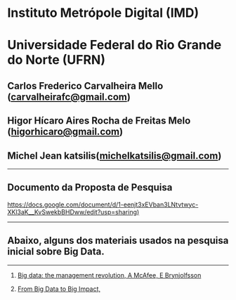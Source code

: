 # Instituto Metrópole Digital (IMD) 
# Universidade Federal do Rio Grande do Norte (UFRN)  
## Carlos Frederico Carvalheira Mello (carvalheirafc@gmail.com)
## Higor Hícaro Aires Rocha de Freitas Melo (higorhicaro@gmail.com)
## Michel Jean katsilis(michelkatsilis@gmail.com)

---
## Documento da Proposta de Pesquisa
<https://docs.google.com/document/d/1-eenjt3xEVban3LNtvtwyc-XKl3aK__KvSwekbBHDww/edit?usp=sharing)>


---
## Abaixo, alguns dos materiais usados na pesquisa inicial sobre Big Data.

---


1. [Big data: the management revolution, A McAfee, E Brynjolfsson](http://tarjomefa.com/wp-content/uploads/2017/04/6539-English-TarjomeFa-1.pdf)

2. [From Big Data to Big Impact,](https://s3.amazonaws.com/academia.edu.documents/32970305/FROM_BIG_DATA_TO_BIG_IMPACT.pdf?AWSAccessKeyId=AKIAIWOWYYGZ2Y53UL3A&Expires=1503522333&Signature=TQ3LwgyWp1CNc9%2FX%2BlK53cMNTNs%3D&response-content-disposition=inline%3B%20filename%3DSPECIAL_ISSUE_BUSINESS_INTELLIGENCE_RESE.pdf)

